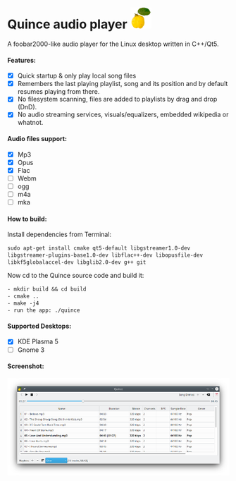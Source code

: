 # Quince audio player ![](resources/Quince48.png)
A foobar2000-like audio player for the Linux desktop written in C++/Qt5.

#### Features:
 - [x] Quick startup & only play local song files
 - [x] Remembers the last playing playlist, song and its position and
 by default resumes playing from there.
 - [x] No filesystem scanning, files are added to playlists by drag and drop (DnD).
 - [x] No audio streaming services, visuals/equalizers, embedded wikipedia or whatnot.
 
#### Audio files support:
 - [x] Mp3
 - [x] Opus
 - [x] Flac
 - [ ] Webm
 - [ ] ogg
 - [ ] m4a
 - [ ] mka
 
#### How to build:
Install dependencies from Terminal:
```
sudo apt-get install cmake qt5-default libgstreamer1.0-dev libgstreamer-plugins-base1.0-dev libflac++-dev libopusfile-dev libkf5globalaccel-dev libglib2.0-dev g++ git
```
Now cd to the Quince source code and build it:
```
- mkdir build && cd build
- cmake ..
- make -j4
- run the app: ./quince
```

#### Supported Desktops:
 - [x] KDE Plasma 5
 - [ ] Gnome 3
 
#### Screenshot:
![](resources/quince-screenshot.png)
